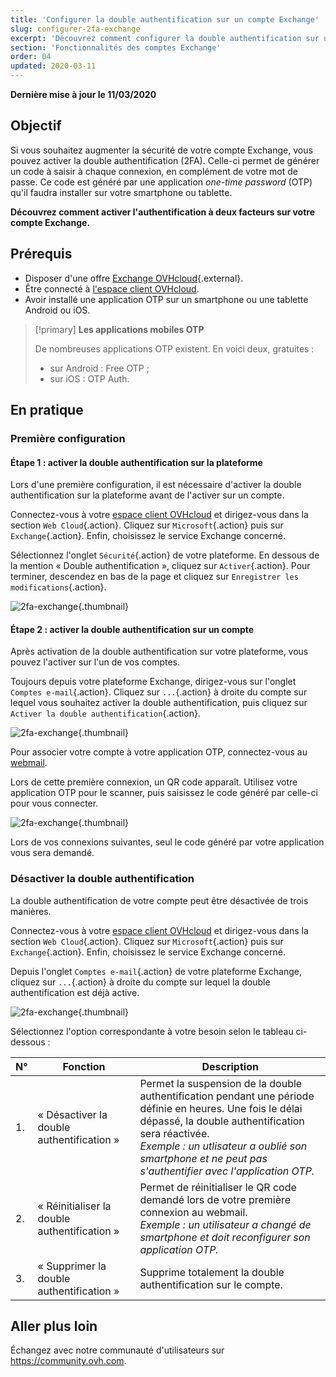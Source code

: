```yaml
---
title: 'Configurer la double authentification sur un compte Exchange'
slug: configurer-2fa-exchange
excerpt: 'Découvrez comment configurer la double authentification sur un compte Exchange'
section: 'Fonctionnalités des comptes Exchange'
order: 04
updated: 2020-03-11
---
```


**Dernière mise à jour le 11/03/2020**

## Objectif

Si vous souhaitez augmenter la sécurité de votre compte Exchange, vous pouvez activer la double authentification (2FA). Celle-ci permet de générer un code à saisir à chaque connexion, en complément de votre mot de passe. Ce code est généré par une application *one-time password* (OTP) qu'il faudra installer sur votre smartphone ou tablette.

**Découvrez comment activer l'authentification à deux facteurs sur votre compte Exchange.**

## Prérequis

- Disposer d'une offre [Exchange OVHcloud](https://www.ovhcloud.com/fr/emails/){.external}.
- Être connecté à [l'espace client OVHcloud](https://www.ovh.com/auth/?action=gotomanager&from=https://www.ovh.com/fr/&ovhSubsidiary=fr).
- Avoir installé une application OTP sur un smartphone ou une tablette Android ou iOS.

> [!primary]
>**Les applications mobiles OTP**
>
> De nombreuses applications OTP existent. En voici deux, gratuites :
> 
> - sur Android : Free OTP ;
> - sur iOS : OTP Auth.
> 

## En pratique

### Première configuration

#### Étape 1 : activer la double authentification sur la plateforme 

Lors d'une première configuration, il est nécessaire d'activer la double authentification sur la plateforme avant de l'activer sur un compte.

Connectez-vous à votre [espace client OVHcloud](https://www.ovh.com/auth/?action=gotomanager&from=https://www.ovh.com/fr/&ovhSubsidiary=fr) et dirigez-vous dans la section `Web Cloud`{.action}. Cliquez sur `Microsoft`{.action} puis sur `Exchange`{.action}. Enfin, choisissez le service Exchange concerné.

Sélectionnez l'onglet `Sécurité`{.action} de votre plateforme. En dessous de la mention « Double authentification », cliquez sur `Activer`{.action}. Pour terminer, descendez en bas de la page et cliquez sur `Enregistrer les modifications`{.action}.

![2fa-exchange](images/2fa-exchange.gif){.thumbnail}

#### Étape 2 : activer la double authentification sur un compte

Après activation de la double authentification sur votre plateforme, vous pouvez l'activer sur l'un de vos comptes.

Toujours depuis votre plateforme Exchange, dirigez-vous sur l'onglet `Comptes e-mail`{.action}. Cliquez sur `...`{.action} à droite du compte sur lequel vous souhaitez activer la double authentification, puis cliquez sur `Activer la double authentification`{.action}.

![2fa-exchange](images/2fa-exchange-01.png){.thumbnail}

Pour associer votre compte à votre application OTP, connectez-vous au [webmail](https://mail.ovh.net).

Lors de cette première connexion, un QR code apparaît. Utilisez votre application OTP pour le scanner, puis saisissez le code généré par celle-ci pour vous connecter.

![2fa-exchange](images/2fa-exchange-02.png){.thumbnail}

Lors de vos connexions suivantes, seul le code généré par votre application vous sera demandé.

### Désactiver la double authentification

La double authentification de votre compte peut être désactivée de trois manières.

Connectez-vous à votre [espace client OVHcloud](https://www.ovh.com/auth/?action=gotomanager&from=https://www.ovh.com/fr/&ovhSubsidiary=fr) et dirigez-vous dans la section `Web Cloud`{.action}. Cliquez sur `Microsoft`{.action} puis sur `Exchange`{.action}. Enfin, choisissez le service Exchange concerné.

Depuis l'onglet `Comptes e-mail`{.action} de votre plateforme Exchange, cliquez sur `...`{.action} à droite du compte sur lequel la double authentification est déjà active.

![2fa-exchange](images/2fa-exchange-04.png){.thumbnail}

Sélectionnez l'option correspondante à votre besoin selon le tableau ci-dessous :

| N° | Fonction | Description
|----------------------------------|------------------|------------------|
| 1. | « Désactiver la double authentification » | Permet la suspension de la double authentification pendant une période définie en heures. Une fois le délai dépassé, la double authentification sera réactivée. <br> *Exemple : un utlisateur a oublié son smartphone et ne peut pas s'authentifier avec l'application OTP.*   |
| 2. | « Réinitialiser la double authentification » | Permet de réinitialiser le QR code demandé lors de votre première connexion au webmail.<br> *Exemple : un utilisateur a changé de smartphone et doit reconfigurer son application OTP.* |
| 3. | « Supprimer la double authentification » | Supprime totalement la double authentification sur le compte. | 

## Aller plus loin

Échangez avec notre communauté d'utilisateurs sur <https://community.ovh.com>.

